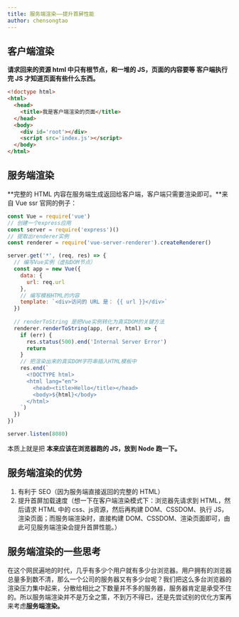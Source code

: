 ```yaml
---
title: 服务端渲染——提升首屏性能
author: chensongtao
---
```

## 客户端渲染
**请求回来的资源 html 中只有根节点，和一堆的 JS，页面的内容要等 客户端执行完 JS 才知道页面有些什么东西。**
```html
<!doctype html>
<html>
  <head>
    <title>我是客户端渲染的页面</title>
  </head>
  <body>
    <div id='root'></div>
    <script src='index.js'></script>
  </body>
</html>
```
## 服务端渲染
**完整的 HTML 内容在服务端生成返回给客户端，客户端只需要渲染即可。**来自 Vue ssr 官网的例子：
```javascript
const Vue = require('vue')
// 创建一个express应用
const server = require('express')()
// 提取出renderer实例
const renderer = require('vue-server-renderer').createRenderer()

server.get('*', (req, res) => {
  // 编写Vue实例（虚拟DOM节点）
  const app = new Vue({
    data: {
      url: req.url
    },
    // 编写模板HTML的内容
    template: `<div>访问的 URL 是： {{ url }}</div>`
  })
    
  // renderToString 是把Vue实例转化为真实DOM的关键方法
  renderer.renderToString(app, (err, html) => {
    if (err) {
      res.status(500).end('Internal Server Error')
      return
    }
    // 把渲染出来的真实DOM字符串插入HTML模板中
    res.end(`
      <!DOCTYPE html>
      <html lang="en">
        <head><title>Hello</title></head>
        <body>${html}</body>
      </html>
    `)
  })
})

server.listen(8080)
```
本质上就是把 **本来应该在浏览器跑的 JS，放到 Node 跑一下。**
## 服务端渲染的优势

1. 有利于 SEO（因为服务端直接返回的完整的 HTML）
2. 提升首屏加载速度（想一下在客户端渲染模式下：浏览器先请求到 HTML，然后请求 HTML 中的 css、js资源，然后再构建 DOM、CSSDOM、执行 JS，渲染页面；而服务端渲染时，直接构建 DOM、CSSDOM、渲染页面即可，由此可见服务端渲染会提升首屏性能。）

## 服务端渲染的一些思考
在这个网民遍地的时代，几乎有多少个用户就有多少台浏览器。用户拥有的浏览器总量多到数不清，那么一个公司的服务器又有多少台呢？我们把这么多台浏览器的渲染压力集中起来，分散给相比之下数量并不多的服务器，服务器肯定是承受不住的。所以服务端渲染并不是万全之策，不到万不得已，还是先尝试别的优化方案再来考虑**服务端渲染。**

